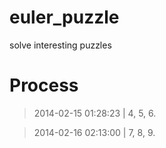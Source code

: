 euler_puzzle
============

solve interesting puzzles

Process
=======

> 2014-02-15 01:28:23 | 4, 5, 6.

> 2014-02-16 02:13:00 | 7, 8, 9.

